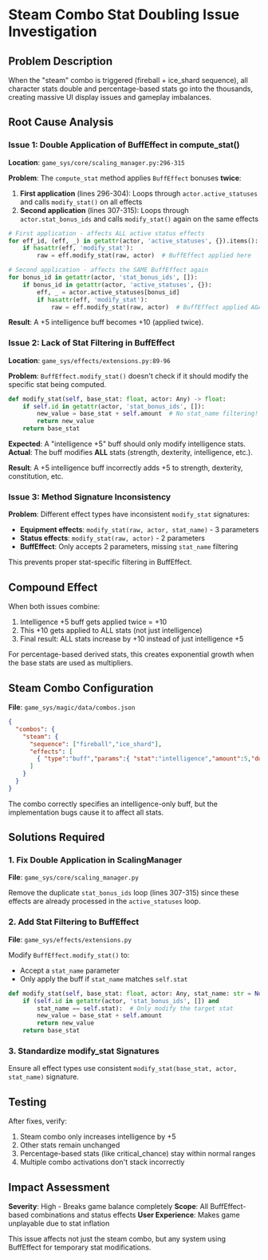 # Steam Combo Stat Doubling Issue Investigation

## Problem Description

When the "steam" combo is triggered (fireball + ice_shard sequence), all character stats double and percentage-based stats go into the thousands, creating massive UI display issues and gameplay imbalances.

## Root Cause Analysis

### Issue 1: Double Application of BuffEffect in compute_stat()

**Location**: `game_sys/core/scaling_manager.py:296-315`

**Problem**: The `compute_stat` method applies `BuffEffect` bonuses **twice**:

1. **First application** (lines 296-304): Loops through `actor.active_statuses` and calls `modify_stat()` on all effects
2. **Second application** (lines 307-315): Loops through `actor.stat_bonus_ids` and calls `modify_stat()` again on the same effects

```python
# First application - affects ALL active status effects
for eff_id, (eff, _) in getattr(actor, 'active_statuses', {}).items():
    if hasattr(eff, 'modify_stat'):
        raw = eff.modify_stat(raw, actor)  # BuffEffect applied here

# Second application - affects the SAME BuffEffect again  
for bonus_id in getattr(actor, 'stat_bonus_ids', []):
    if bonus_id in getattr(actor, 'active_statuses', {}):
        eff, _ = actor.active_statuses[bonus_id]
        if hasattr(eff, 'modify_stat'):
            raw = eff.modify_stat(raw, actor)  # BuffEffect applied AGAIN
```

**Result**: A +5 intelligence buff becomes +10 (applied twice).

### Issue 2: Lack of Stat Filtering in BuffEffect

**Location**: `game_sys/effects/extensions.py:89-96`

**Problem**: `BuffEffect.modify_stat()` doesn't check if it should modify the specific stat being computed.

```python
def modify_stat(self, base_stat: float, actor: Any) -> float:
    if self.id in getattr(actor, 'stat_bonus_ids', []):
        new_value = base_stat + self.amount  # No stat_name filtering!
        return new_value
    return base_stat
```

**Expected**: A "intelligence +5" buff should only modify intelligence stats.
**Actual**: The buff modifies **ALL** stats (strength, dexterity, intelligence, etc.).

**Result**: A +5 intelligence buff incorrectly adds +5 to strength, dexterity, constitution, etc.

### Issue 3: Method Signature Inconsistency

**Problem**: Different effect types have inconsistent `modify_stat` signatures:

- **Equipment effects**: `modify_stat(raw, actor, stat_name)` - 3 parameters
- **Status effects**: `modify_stat(raw, actor)` - 2 parameters
- **BuffEffect**: Only accepts 2 parameters, missing `stat_name` filtering

This prevents proper stat-specific filtering in BuffEffect.

## Compound Effect

When both issues combine:
1. Intelligence +5 buff gets applied twice = +10
2. This +10 gets applied to ALL stats (not just intelligence)
3. Final result: ALL stats increase by +10 instead of just intelligence +5

For percentage-based derived stats, this creates exponential growth when the base stats are used as multipliers.

## Steam Combo Configuration

**File**: `game_sys/magic/data/combos.json`

```json
{
  "combos": {
    "steam": {
      "sequence": ["fireball","ice_shard"],
      "effects": [
        { "type":"buff","params":{ "stat":"intelligence","amount":5,"duration":10 } }
      ]
    }
  }
}
```

The combo correctly specifies an intelligence-only buff, but the implementation bugs cause it to affect all stats.

## Solutions Required

### 1. Fix Double Application in ScalingManager

**File**: `game_sys/core/scaling_manager.py`

Remove the duplicate `stat_bonus_ids` loop (lines 307-315) since these effects are already processed in the `active_statuses` loop.

### 2. Add Stat Filtering to BuffEffect

**File**: `game_sys/effects/extensions.py`

Modify `BuffEffect.modify_stat()` to:
- Accept a `stat_name` parameter
- Only apply the buff if `stat_name` matches `self.stat`

```python
def modify_stat(self, base_stat: float, actor: Any, stat_name: str = None) -> float:
    if (self.id in getattr(actor, 'stat_bonus_ids', []) and 
        stat_name == self.stat):  # Only modify the target stat
        new_value = base_stat + self.amount
        return new_value
    return base_stat
```

### 3. Standardize modify_stat Signatures

Ensure all effect types use consistent `modify_stat(base_stat, actor, stat_name)` signature.

## Testing

After fixes, verify:
1. Steam combo only increases intelligence by +5
2. Other stats remain unchanged
3. Percentage-based stats (like critical_chance) stay within normal ranges
4. Multiple combo activations don't stack incorrectly

## Impact Assessment

**Severity**: High - Breaks game balance completely
**Scope**: All BuffEffect-based combinations and status effects
**User Experience**: Makes game unplayable due to stat inflation

This issue affects not just the steam combo, but any system using BuffEffect for temporary stat modifications.